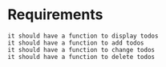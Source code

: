 Requirements
================================================

	it should have a function to display todos
	it should have a function to add todos
	it should have a function to change todos
	it should have a function to delete todos